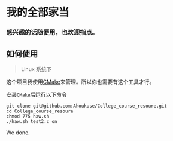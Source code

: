 # 我的全部家当

### 感兴趣的话随便用，也欢迎指点。

## 如何使用

> Linux 系统下

这个项目我使用[CMake](https://cmake.org/)来管理。所以你也需要有这个工具才行。


安装`CMake`后运行以下命令

    git clone git@github.com:Ahoukuse/College_course_resoure.git
    cd College_course_resoure
    chmod 775 haw.sh
    ./haw.sh test2.c on
 
We done.